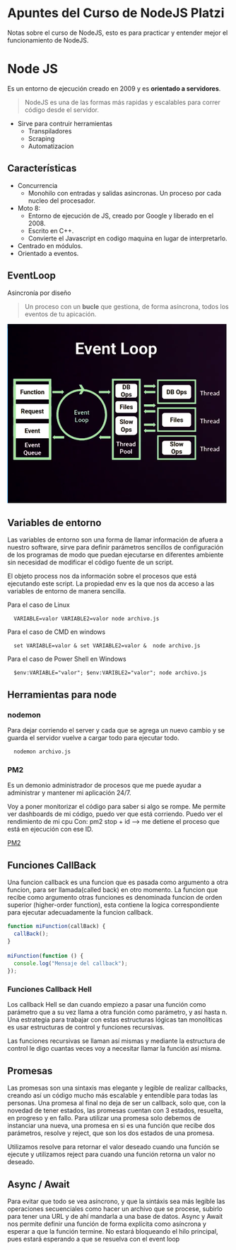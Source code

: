 # Apuntes del Curso de NodeJS Platzi

Notas sobre el curso de NodeJS, esto es para practicar y entender mejor el funcionamiento de NodeJS.

# Node JS

Es un entorno de ejecución creado en 2009 y es **orientado a servidores**.

> NodeJS es una de las formas más rapidas y escalables para correr código desde el servidor.

- Sirve para contruir herramientas
  - Transpiladores
  - Scraping
  - Automatizacion

## Características

- Concurrencia
  - Monohilo con entradas y salidas asincronas. Un proceso por cada nucleo del procesador.
- Moto 8:
  - Entorno de ejecución de JS, creado por Google y liberado en el 2008.
  - Escrito en C++.
  - Convierte el Javascript en codigo maquina en lugar de interpretarlo.
- Centrado en módulos.
- Orientado a eventos.

## EventLoop

Asincronía por diseño

> Un proceso con un **bucle** que gestiona, de forma asíncrona, todos los eventos de tu apicación.

![Event Loop](./image/event-loop.png "Event Loop")

## Variables de entorno

Las variables de entorno son una forma de llamar información de afuera a nuestro software, sirve para definir parámetros sencillos de configuración de los programas de modo que puedan ejecutarse en diferentes ambiente sin necesidad de modificar el código fuente de un script.

El objeto process nos da información sobre el procesos que está ejecutando este script.
La propiedad env es la que nos da acceso a las variables de entorno de manera sencilla.

Para el caso de Linux

```shell
  VARIABLE=valor VARIABLE2=valor node archivo.js
```

Para el caso de CMD en windows

```shell
  set VARIABLE=valor & set VARIABLE2=valor &  node archivo.js
```

Para el caso de Power Shell en Windows

```shell
  $env:VARIABLE="valor"; $env:VARIBLE2="valor"; node archivo.js
```

## Herramientas para node

### nodemon

Para dejar corriendo el server y cada que se agrega un nuevo cambio y se guarda el servidor vuelve a cargar todo para ejecutar todo.

```sh
  nodemon archivo.js
```

### PM2

Es un demonio administrador de procesos que me puede ayudar a administrar y mantener mi aplicación 24/7.

Voy a poner monitorizar el código para saber si algo se rompe.
Me permite ver dashboards de mi código, puedo ver que está corriendo.
Puedo ver el rendimiento de mi cpu
Con: pm2 stop + id —> me detiene el proceso que está en ejecución con ese ID.

[PM2](https://pm2.keymetrics.io/)

## Funciones CallBack

Una funcion callback es una funcion que es pasada como argumento a otra funcion, para ser llamada(called back) en otro momento.
La funcion que recibe como argumento otras funciones es denominada funcion de orden superior (higher-order function), esta contiene la logica correspondiente para ejecutar adecuadamente la funcion callback.

```js
function miFunction(callBack) {
  callBack();
}

miFunction(function () {
  console.log("Mensaje del callback");
});
```

### Funciones Callback Hell

Los callback Hell se dan cuando empiezo a pasar una función como parámetro que a su vez llama a otra función como parámetro, y así hasta n.
Una estrategia para trabajar con estas estructuras lógicas tan monolíticas es usar estructuras de control y funciones recursivas.

Las funciones recursivas se llaman así mismas y mediante la estructura de control le digo cuantas veces voy a necesitar llamar la función así misma.

## Promesas

Las promesas son una sintaxis mas elegante y legible de realizar callbacks, creando así un código mucho más escalable y entendible para todas las personas.
Una promesa al final no deja de ser un callback, solo que, con la novedad de tener estados, las promesas cuentan con 3 estados, resuelta, en progreso y en fallo.
Para utilizar una promesa solo debemos de instanciar una nueva, una promesa en si es una función que recibe dos parámetros, resolve y reject, que son los dos estados de una promesa.

Utilizamos resolve para retornar el valor deseado cuando una función se ejecute y utilizamos reject para cuando una función retorna un valor no deseado.

## Async / Await

Para evitar que todo se vea asíncrono, y que la sintáxis sea más legible las operaciones secuenciales como hacer un archivo que se procese, subirlo para tener una URL y de ahí mandarla a una base de datos.
Async y Await nos permite definir una función de forma explícita como asíncrona y esperar a que la función termine. No estará bloqueando el hilo principal, pues estará esperando a que se resuelva con el event loop
